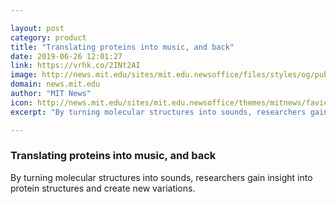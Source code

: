 ```yaml
---

layout: post
category: product
title: "Translating proteins into music, and back"
date: 2019-06-26 12:01:27
link: https://vrhk.co/2INt2AI
image: http://news.mit.edu/sites/mit.edu.newsoffice/files/styles/og/public/images/2019/MIT-Music-Webs-01.jpg
domain: news.mit.edu
author: "MIT News"
icon: http://news.mit.edu/sites/mit.edu.newsoffice/themes/mitnews/favicon.ico
excerpt: "By turning molecular structures into sounds, researchers gain insight into protein structures and create new variations."

---
```


### Translating proteins into music, and back

By turning molecular structures into sounds, researchers gain insight into protein structures and create new variations.